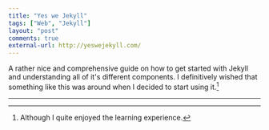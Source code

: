 ```yaml
---
title: "Yes we Jekyll"
tags: ["Web", "Jekyll"]
layout: "post"
comments: true
external-url: http://yeswejekyll.com/
---
```


A rather nice and comprehensive guide on  how to get started with Jekyll and understanding all of it's different components. I definitively wished that something like this was around when I decided to start using it.[^20130318-1]

* * *

[^20130318-1]: Although I quite enjoyed the learning experience.

